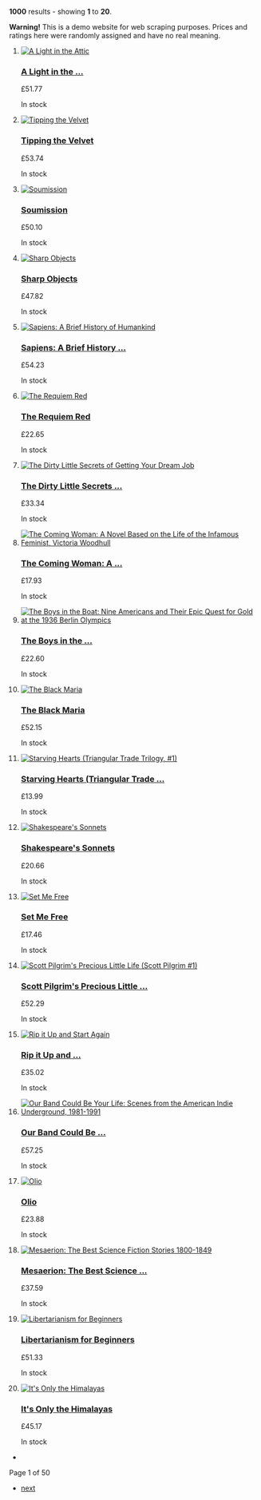 **1000** results - showing **1** to **20**.






**Warning!** This is a demo website for web scraping purposes. Prices and ratings here were randomly assigned and have no real meaning.

01. [![A Light in the Attic](https://books.toscrape.com/media/cache/2c/da/2cdad67c44b002e7ead0cc35693c0e8b.jpg)](https://books.toscrape.com/catalogue/a-light-in-the-attic_1000/index.html)



    ### [A Light in the ...](https://books.toscrape.com/catalogue/a-light-in-the-attic_1000/index.html "A Light in the Attic")





    £51.77





    In stock


02. [![Tipping the Velvet](https://books.toscrape.com/media/cache/26/0c/260c6ae16bce31c8f8c95daddd9f4a1c.jpg)](https://books.toscrape.com/catalogue/tipping-the-velvet_999/index.html)



    ### [Tipping the Velvet](https://books.toscrape.com/catalogue/tipping-the-velvet_999/index.html "Tipping the Velvet")





    £53.74





    In stock


03. [![Soumission](https://books.toscrape.com/media/cache/3e/ef/3eef99c9d9adef34639f510662022830.jpg)](https://books.toscrape.com/catalogue/soumission_998/index.html)



    ### [Soumission](https://books.toscrape.com/catalogue/soumission_998/index.html "Soumission")





    £50.10





    In stock


04. [![Sharp Objects](https://books.toscrape.com/media/cache/32/51/3251cf3a3412f53f339e42cac2134093.jpg)](https://books.toscrape.com/catalogue/sharp-objects_997/index.html)



    ### [Sharp Objects](https://books.toscrape.com/catalogue/sharp-objects_997/index.html "Sharp Objects")





    £47.82





    In stock


05. [![Sapiens: A Brief History of Humankind](https://books.toscrape.com/media/cache/be/a5/bea5697f2534a2f86a3ef27b5a8c12a6.jpg)](https://books.toscrape.com/catalogue/sapiens-a-brief-history-of-humankind_996/index.html)



    ### [Sapiens: A Brief History ...](https://books.toscrape.com/catalogue/sapiens-a-brief-history-of-humankind_996/index.html "Sapiens: A Brief History of Humankind")





    £54.23





    In stock


06. [![The Requiem Red](https://books.toscrape.com/media/cache/68/33/68339b4c9bc034267e1da611ab3b34f8.jpg)](https://books.toscrape.com/catalogue/the-requiem-red_995/index.html)



    ### [The Requiem Red](https://books.toscrape.com/catalogue/the-requiem-red_995/index.html "The Requiem Red")





    £22.65





    In stock


07. [![The Dirty Little Secrets of Getting Your Dream Job](https://books.toscrape.com/media/cache/92/27/92274a95b7c251fea59a2b8a78275ab4.jpg)](https://books.toscrape.com/catalogue/the-dirty-little-secrets-of-getting-your-dream-job_994/index.html)



    ### [The Dirty Little Secrets ...](https://books.toscrape.com/catalogue/the-dirty-little-secrets-of-getting-your-dream-job_994/index.html "The Dirty Little Secrets of Getting Your Dream Job")





    £33.34





    In stock


08. [![The Coming Woman: A Novel Based on the Life of the Infamous Feminist, Victoria Woodhull](https://books.toscrape.com/media/cache/3d/54/3d54940e57e662c4dd1f3ff00c78cc64.jpg)](https://books.toscrape.com/catalogue/the-coming-woman-a-novel-based-on-the-life-of-the-infamous-feminist-victoria-woodhull_993/index.html)



    ### [The Coming Woman: A ...](https://books.toscrape.com/catalogue/the-coming-woman-a-novel-based-on-the-life-of-the-infamous-feminist-victoria-woodhull_993/index.html "The Coming Woman: A Novel Based on the Life of the Infamous Feminist, Victoria Woodhull")





    £17.93





    In stock


09. [![The Boys in the Boat: Nine Americans and Their Epic Quest for Gold at the 1936 Berlin Olympics](https://books.toscrape.com/media/cache/66/88/66883b91f6804b2323c8369331cb7dd1.jpg)](https://books.toscrape.com/catalogue/the-boys-in-the-boat-nine-americans-and-their-epic-quest-for-gold-at-the-1936-berlin-olympics_992/index.html)



    ### [The Boys in the ...](https://books.toscrape.com/catalogue/the-boys-in-the-boat-nine-americans-and-their-epic-quest-for-gold-at-the-1936-berlin-olympics_992/index.html "The Boys in the Boat: Nine Americans and Their Epic Quest for Gold at the 1936 Berlin Olympics")





    £22.60





    In stock


10. [![The Black Maria](https://books.toscrape.com/media/cache/58/46/5846057e28022268153beff6d352b06c.jpg)](https://books.toscrape.com/catalogue/the-black-maria_991/index.html)



    ### [The Black Maria](https://books.toscrape.com/catalogue/the-black-maria_991/index.html "The Black Maria")





    £52.15





    In stock


11. [![Starving Hearts (Triangular Trade Trilogy, #1)](https://books.toscrape.com/media/cache/be/f4/bef44da28c98f905a3ebec0b87be8530.jpg)](https://books.toscrape.com/catalogue/starving-hearts-triangular-trade-trilogy-1_990/index.html)



    ### [Starving Hearts (Triangular Trade ...](https://books.toscrape.com/catalogue/starving-hearts-triangular-trade-trilogy-1_990/index.html "Starving Hearts (Triangular Trade Trilogy, \#1)")





    £13.99





    In stock


12. [![Shakespeare's Sonnets](https://books.toscrape.com/media/cache/10/48/1048f63d3b5061cd2f424d20b3f9b666.jpg)](https://books.toscrape.com/catalogue/shakespeares-sonnets_989/index.html)



    ### [Shakespeare's Sonnets](https://books.toscrape.com/catalogue/shakespeares-sonnets_989/index.html "Shakespeare's Sonnets")





    £20.66





    In stock


13. [![Set Me Free](https://books.toscrape.com/media/cache/5b/88/5b88c52633f53cacf162c15f4f823153.jpg)](https://books.toscrape.com/catalogue/set-me-free_988/index.html)



    ### [Set Me Free](https://books.toscrape.com/catalogue/set-me-free_988/index.html "Set Me Free")





    £17.46





    In stock


14. [![Scott Pilgrim's Precious Little Life (Scott Pilgrim #1)](https://books.toscrape.com/media/cache/94/b1/94b1b8b244bce9677c2f29ccc890d4d2.jpg)](https://books.toscrape.com/catalogue/scott-pilgrims-precious-little-life-scott-pilgrim-1_987/index.html)



    ### [Scott Pilgrim's Precious Little ...](https://books.toscrape.com/catalogue/scott-pilgrims-precious-little-life-scott-pilgrim-1_987/index.html "Scott Pilgrim's Precious Little Life (Scott Pilgrim \#1)")





    £52.29





    In stock


15. [![Rip it Up and Start Again](https://books.toscrape.com/media/cache/81/c4/81c4a973364e17d01f217e1188253d5e.jpg)](https://books.toscrape.com/catalogue/rip-it-up-and-start-again_986/index.html)



    ### [Rip it Up and ...](https://books.toscrape.com/catalogue/rip-it-up-and-start-again_986/index.html "Rip it Up and Start Again")





    £35.02





    In stock


16. [![Our Band Could Be Your Life: Scenes from the American Indie Underground, 1981-1991](https://books.toscrape.com/media/cache/54/60/54607fe8945897cdcced0044103b10b6.jpg)](https://books.toscrape.com/catalogue/our-band-could-be-your-life-scenes-from-the-american-indie-underground-1981-1991_985/index.html)



    ### [Our Band Could Be ...](https://books.toscrape.com/catalogue/our-band-could-be-your-life-scenes-from-the-american-indie-underground-1981-1991_985/index.html "Our Band Could Be Your Life: Scenes from the American Indie Underground, 1981-1991")





    £57.25





    In stock


17. [![Olio](https://books.toscrape.com/media/cache/55/33/553310a7162dfbc2c6d19a84da0df9e1.jpg)](https://books.toscrape.com/catalogue/olio_984/index.html)



    ### [Olio](https://books.toscrape.com/catalogue/olio_984/index.html "Olio")





    £23.88





    In stock


18. [![Mesaerion: The Best Science Fiction Stories 1800-1849](https://books.toscrape.com/media/cache/09/a3/09a3aef48557576e1a85ba7efea8ecb7.jpg)](https://books.toscrape.com/catalogue/mesaerion-the-best-science-fiction-stories-1800-1849_983/index.html)



    ### [Mesaerion: The Best Science ...](https://books.toscrape.com/catalogue/mesaerion-the-best-science-fiction-stories-1800-1849_983/index.html "Mesaerion: The Best Science Fiction Stories 1800-1849")





    £37.59





    In stock


19. [![Libertarianism for Beginners](https://books.toscrape.com/media/cache/0b/bc/0bbcd0a6f4bcd81ccb1049a52736406e.jpg)](https://books.toscrape.com/catalogue/libertarianism-for-beginners_982/index.html)



    ### [Libertarianism for Beginners](https://books.toscrape.com/catalogue/libertarianism-for-beginners_982/index.html "Libertarianism for Beginners")





    £51.33





    In stock


20. [![It's Only the Himalayas](https://books.toscrape.com/media/cache/27/a5/27a53d0bb95bdd88288eaf66c9230d7e.jpg)](https://books.toscrape.com/catalogue/its-only-the-himalayas_981/index.html)



    ### [It's Only the Himalayas](https://books.toscrape.com/catalogue/its-only-the-himalayas_981/index.html "It's Only the Himalayas")





    £45.17





    In stock



-
Page 1 of 50


- [next](https://books.toscrape.com/catalogue/page-2.html)